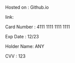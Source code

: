 Hosted on : Github.io

link: 




Card Number : 4111 1111 1111 1111

Exp Date : 12/23

Holder Name: ANY

CVV : 123
